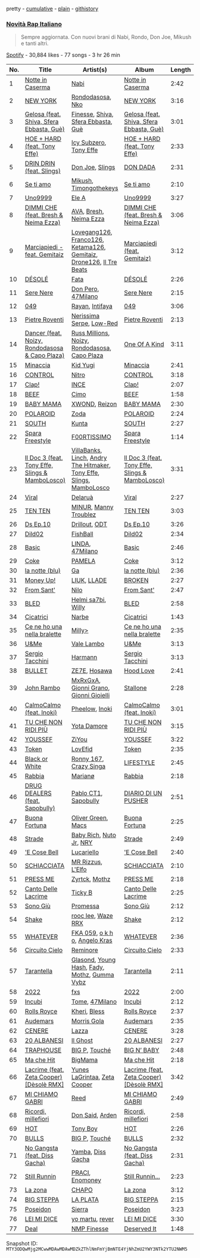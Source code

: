 pretty - [cumulative](/playlists/cumulative/37i9dQZF1DX1OQlaot30zi.md) - [plain](/playlists/plain/37i9dQZF1DX1OQlaot30zi) - [githistory](https://github.githistory.xyz/mackorone/spotify-playlist-archive/blob/main/playlists/plain/37i9dQZF1DX1OQlaot30zi)

### [Novità Rap Italiano](https://open.spotify.com/playlist/37i9dQZF1DX1OQlaot30zi)

> Sempre aggiornata\. Con nuovi brani di Nabi, Rondo, Don Joe, Mikush e tanti altri.

[Spotify](https://open.spotify.com/user/spotify) - 30,884 likes - 77 songs - 3 hr 26 min

| No. | Title | Artist(s) | Album | Length |
|---|---|---|---|---|
| 1 | [Notte in Caserma](https://open.spotify.com/track/7e13N2FGtTbGDLToobRfxw) | [Nabi](https://open.spotify.com/artist/5CqlDzj8DSqsklkXuTYfSd) | [Notte in Caserma](https://open.spotify.com/album/38Ul6msWrKeRIlUP60pMU3) | 2:42 |
| 2 | [NEW YORK](https://open.spotify.com/track/3FSW3VzKEYf9nDGafU4KEL) | [Rondodasosa](https://open.spotify.com/artist/61bQ4nwIioR8w6PGxzpyY3), [Nko](https://open.spotify.com/artist/4kTOsBwxhA2Sn4PSs7PqnN) | [NEW YORK](https://open.spotify.com/album/2Cx1vPGOj3JBazwoKFYt1M) | 3:16 |
| 3 | [Gelosa \(feat\. Shiva, Sfera Ebbasta, Guè\)](https://open.spotify.com/track/2hHC2jw8qiE4IAPDGjU4Fu) | [Finesse](https://open.spotify.com/artist/3GWuJyC9r6Ug0F6jeLzTpY), [Shiva](https://open.spotify.com/artist/2K5nCggbhSZ00YCYP5qkZS), [Sfera Ebbasta](https://open.spotify.com/artist/23TFHmajVfBtlRx5MXqgoz), [Guè](https://open.spotify.com/artist/7F2utINZ6tSokSiZTQBE27) | [Gelosa \(feat\. Shiva, Sfera Ebbasta, Guè\)](https://open.spotify.com/album/0EtbYgB5v6HF3VgWVYOOOi) | 3:01 |
| 4 | [HOE + HARD \(feat\. Tony Effe\)](https://open.spotify.com/track/43Wy3qYbTLUxUqsLZlTAa7) | [Icy Subzero](https://open.spotify.com/artist/24oVOFAARWAYUb1LaedbI0), [Tony Effe](https://open.spotify.com/artist/6CKch2otN4SPznHf9ms5JF) | [HOE + HARD \(feat\. Tony Effe\)](https://open.spotify.com/album/5YclMYzrQvzpUu3mTbBhBd) | 2:33 |
| 5 | [DRIN DRIN \(feat\. Slings\)](https://open.spotify.com/track/1h5ydKuWLZXRCdM8fHw1Ys) | [Don Joe](https://open.spotify.com/artist/3WrMBQYO99lzSOhYGPiVoQ), [Slings](https://open.spotify.com/artist/0XMi14343o5LtUKVdKmMUj) | [DON DADA](https://open.spotify.com/album/2hwelY2TJPQy1LVZn6XJdU) | 2:31 |
| 6 | [Se ti amo](https://open.spotify.com/track/0DuEBifTJH7UUCCZXxffXh) | [Mikush](https://open.spotify.com/artist/3eBlbhY21Q1L6xwbVMCQa1), [Timongothekeys](https://open.spotify.com/artist/1pXa6QH7HpQcw3FCP7MQQk) | [Se ti amo](https://open.spotify.com/album/6KWpVZnQuIcwQYHCDbiPhF) | 2:10 |
| 7 | [Uno9999](https://open.spotify.com/track/59KsUaIA6LKg1CCAmkhYOX) | [Ele A](https://open.spotify.com/artist/2p8QkcgkfvIcUTpudqcqRM) | [Uno9999](https://open.spotify.com/album/028OsY71ny6lzw0Tuq8ILS) | 3:27 |
| 8 | [DIMMI CHE \(feat\. Bresh & Neima Ezza\)](https://open.spotify.com/track/3QVmR6UVx3gXtnUm6AWtwr) | [AVA](https://open.spotify.com/artist/7zPS3i8YJBNeDcqXUHfCMr), [Bresh](https://open.spotify.com/artist/7FeObngbQ0GY3SojNwKdKn), [Neima Ezza](https://open.spotify.com/artist/754BUADwzMYecBgOoBaetK) | [DIMMI CHE \(feat\. Bresh & Neima Ezza\)](https://open.spotify.com/album/4Kq7rsh7q0dzH9DFss5X7X) | 3:06 |
| 9 | [Marciapiedi \- feat\. Gemitaiz](https://open.spotify.com/track/2WXMOq2PNFW7qCHEkCyDpt) | [Lovegang126](https://open.spotify.com/artist/7Munu8K4WpaJxPfnwXh0re), [Franco126](https://open.spotify.com/artist/2KkO9uXHF9BVNJASjLekAc), [Ketama126](https://open.spotify.com/artist/0pSx3asj3usz5PRt8COo0E), [Gemitaiz](https://open.spotify.com/artist/4upwdFMlZBmQ68jP9jPzjK), [Drone126](https://open.spotify.com/artist/4r64DBNfhWlXinhF5PAhpg), [Il Tre Beats](https://open.spotify.com/artist/5J1hksOnqoHRR7T3JHSY19) | [Marciapiedi \(feat\. Gemitaiz\)](https://open.spotify.com/album/68RJr5UUMja95uIj10KcIr) | 3:12 |
| 10 | [DÉSOLÉ](https://open.spotify.com/track/4xrBfdXHqenjwuCRvnlqRM) | [Fata](https://open.spotify.com/artist/2e0HLVyPlF5jP9khNWfV3m) | [DÉSOLÉ](https://open.spotify.com/album/2dBduepbYIm9uQlADmUvdd) | 2:26 |
| 11 | [Sere Nere](https://open.spotify.com/track/2WHiSpzu5j3pBNextnnZwV) | [Don Pero](https://open.spotify.com/artist/2KLafS2cc489GVGuYm5aE2), [47Milano](https://open.spotify.com/artist/0A3F67rGTvyUTqCCuiFLV1) | [Sere Nere](https://open.spotify.com/album/4VE7KgxqtyIwmH7IiwF4pQ) | 2:15 |
| 12 | [049](https://open.spotify.com/track/2ctb12A2f1xM2mMaO29naD) | [Rayan](https://open.spotify.com/artist/6doCr3greqY545Eo7IsY3m), [Intifaya](https://open.spotify.com/artist/1sSz8a84ezDX1LhXCIgt41) | [049](https://open.spotify.com/album/3L3WQ16h0XZx4OW0DCvEl0) | 3:06 |
| 13 | [Pietre Roventi](https://open.spotify.com/track/3lk5nbbxln0M5MsbzboGR6) | [Nerissima Serpe](https://open.spotify.com/artist/08ppjXEpROUgrG1X0DEquB), [Low\-Red](https://open.spotify.com/artist/6iE4D1r501drzd1fyM6z9N) | [Pietre Roventi](https://open.spotify.com/album/1Pmk7Yl7ZxCgfBrPbxQsVi) | 2:13 |
| 14 | [Dancer \(feat\. Noizy, Rondodasosa & Capo Plaza\)](https://open.spotify.com/track/57ubCgw0giJhVSayXBJ0xH) | [Russ Millions](https://open.spotify.com/artist/3FoFW2AoUGRHBacC6i4x4p), [Noizy](https://open.spotify.com/artist/2SabhGDiBSyaM6QSuBUVqB), [Rondodasosa](https://open.spotify.com/artist/61bQ4nwIioR8w6PGxzpyY3), [Capo Plaza](https://open.spotify.com/artist/5SulO4l40qDuV9zUGLZx7n) | [One Of A Kind](https://open.spotify.com/album/2IhLU2znWzCRnwUthzjrRe) | 3:11 |
| 15 | [Minaccia](https://open.spotify.com/track/0RbhNJIb0vOtLbFlcBN3lx) | [Kid Yugi](https://open.spotify.com/artist/0EUR8jz8L936AEbV2Spkca) | [Minaccia](https://open.spotify.com/album/0jBPzPKM05G6OyULtiaq9p) | 2:41 |
| 16 | [CONTROL](https://open.spotify.com/track/4zw24KjosETzCFREA46qqB) | [Nitro](https://open.spotify.com/artist/6jQZzWW3JlEtcRDSzFVKSP) | [CONTROL](https://open.spotify.com/album/3eiLSLT9OvnTjCgqUQrh4K) | 3:18 |
| 17 | [Clap!](https://open.spotify.com/track/5C4Yoj7SqI8Saw4mGwMsHf) | [INCE](https://open.spotify.com/artist/06hLqaGYqDyCF8ZjaAyEaw) | [Clap!](https://open.spotify.com/album/4fVNLP5qzaB5Uu7hp5Fxzk) | 2:07 |
| 18 | [BEEF](https://open.spotify.com/track/3HC0jFOHZ6LUDTloTBqAwC) | [Cimo](https://open.spotify.com/artist/0avMRzInbLJgZbegtymOQ3) | [BEEF](https://open.spotify.com/album/033RtlmFySG0CiwdtUlyVy) | 1:58 |
| 19 | [BABY MAMA](https://open.spotify.com/track/2MST5rN6YWaLLx0Ykh44yU) | [XWOND](https://open.spotify.com/artist/6sRzLtxCBCC0RCGsLNkd1g), [Reizon](https://open.spotify.com/artist/0YpFRM0kzAZfjSdw0pTlDX) | [BABY MAMA](https://open.spotify.com/album/4CtVwRy1vloL5flmRWj2RH) | 2:30 |
| 20 | [POLAROID](https://open.spotify.com/track/44znsolc50jLNS1RAOK4JT) | [Zoda](https://open.spotify.com/artist/6udpKGzl85NuBEkZqOXiYB) | [POLAROID](https://open.spotify.com/album/5Bhnd6xqVayg7B4YQbg274) | 2:24 |
| 21 | [SOUTH](https://open.spotify.com/track/0wEo8YvNfaUwLNZtOuB1uL) | [Kunta](https://open.spotify.com/artist/2yJDUGrAgtX7NyJ1RULAnX) | [SOUTH](https://open.spotify.com/album/3IPcLcBII4ZfNMwtCGMnJ7) | 2:27 |
| 22 | [Spara Freestyle](https://open.spotify.com/track/2wGeZfq0HHbSSPbMCsR1N3) | [F00RTISSIMO](https://open.spotify.com/artist/5fhnAfaveHOu6oprccVXGs) | [Spara Freestyle](https://open.spotify.com/album/1D7zRlyCtGTx0DyVbH2xgi) | 1:14 |
| 23 | [Il Doc 3 \(feat\. Tony Effe, Slings & MamboLosco\)](https://open.spotify.com/track/3yjVLPigd6HDjBpJMYEUih) | [VillaBanks](https://open.spotify.com/artist/3ASAxVN1hNoYfoMcIkzZWL), [Linch](https://open.spotify.com/artist/0NWr9rFOUD5cFtprFySf5p), [Andry The Hitmaker](https://open.spotify.com/artist/6hb3ftxbKAFsOiNCdFbyzJ), [Tony Effe](https://open.spotify.com/artist/6CKch2otN4SPznHf9ms5JF), [Slings](https://open.spotify.com/artist/0XMi14343o5LtUKVdKmMUj), [MamboLosco](https://open.spotify.com/artist/4BFn4jmfqSNaHtPWHTcy41) | [Il Doc 3 \(feat\. Tony Effe, Slings & MamboLosco\)](https://open.spotify.com/album/0Us36d7YZAKpS3YjY1oVNk) | 3:31 |
| 24 | [Viral](https://open.spotify.com/track/6YMAvSYRPLi9O0Qq4IL3Rs) | [Delaruà](https://open.spotify.com/artist/0inlLzcyWLbJbPZuMzfTPt) | [Viral](https://open.spotify.com/album/7EgdSz7TNzcYnPCHgkcXZy) | 2:27 |
| 25 | [TEN TEN](https://open.spotify.com/track/6xWwDNDnU6SeshHsKJKiML) | [MINUR](https://open.spotify.com/artist/7rylbiZO3rabYvIKu4Kcg0), [Manny Troublez](https://open.spotify.com/artist/4zy1P09QNWgC7LvrAbYaDN) | [TEN TEN](https://open.spotify.com/album/6HAiyDtspjIZ3fFNGoZSHp) | 3:03 |
| 26 | [Ds Ep.10](https://open.spotify.com/track/6XqxxOCTpv1uYCfvhS97cf) | [Drillout](https://open.spotify.com/artist/2vCtOs0qQegutXqIuYzZgc), [ODT](https://open.spotify.com/artist/7qjWcA6FFIXU0JUWDv47Gf) | [Ds Ep.10](https://open.spotify.com/album/3IU8H7IwVflsGdg8xizXqu) | 3:26 |
| 27 | [Dild02](https://open.spotify.com/track/0jCyCpG8pzn5HwMZe2UX9n) | [FishBall](https://open.spotify.com/artist/35ZICppPOk0G32f8kjtI3y) | [Dild02](https://open.spotify.com/album/7kl3uLnHZKMYa2tvaNaQAm) | 2:34 |
| 28 | [Basic](https://open.spotify.com/track/5nFUxjR7wsPj3M9YCn0LWq) | [LINDA](https://open.spotify.com/artist/6LEGlkLDLkEXHrZ0Jxk7ZZ), [47Milano](https://open.spotify.com/artist/0A3F67rGTvyUTqCCuiFLV1) | [Basic](https://open.spotify.com/album/5WFKKws2QT72K4TfZpbFdR) | 2:46 |
| 29 | [Coke](https://open.spotify.com/track/1SeeuHhkRdrU5mJJRxopEL) | [PAMELA](https://open.spotify.com/artist/6axz7rtKzaIhG8bnaME1vX) | [Coke](https://open.spotify.com/album/5DxC31EEMIZgdEIONVdYUq) | 3:12 |
| 30 | [la notte \(blu\)](https://open.spotify.com/track/0QXXW26zIGRPvSUPGeqVps) | [Ga](https://open.spotify.com/artist/6luz0TrzyU4La1oSQhoxAj) | [la notte \(blu\)](https://open.spotify.com/album/2QYOw0TelUUo7rRtqVZ8fY) | 2:36 |
| 31 | [Money Up!](https://open.spotify.com/track/2KzcgMKFe948PbcbSmoDWj) | [LIUK](https://open.spotify.com/artist/6xfeQJvxB1JE91mbYegsni), [LLADE](https://open.spotify.com/artist/07O2VDRdhylixj9TZzXSbI) | [BROKEN](https://open.spotify.com/album/1YZCRc6HysR5iXWXPBUM9O) | 2:27 |
| 32 | [From Sant'](https://open.spotify.com/track/2SyEPyC2ug8JqJFHPOZubr) | [Nilo](https://open.spotify.com/artist/2quVb29xnOv7eESFZnLY8B) | [From Sant'](https://open.spotify.com/album/6QLXoiRRzLoWjwUyT1J6an) | 2:47 |
| 33 | [BLED](https://open.spotify.com/track/5Yv4lgEsLZzOg0JPIuTytj) | [Helmi sa7bi](https://open.spotify.com/artist/2mvMdmcLoPwfaUHlgwRJlj), [Willy](https://open.spotify.com/artist/3OPPr0QwjBGnWfaVkxBTow) | [BLED](https://open.spotify.com/album/1S8kI7xZRJUrfBjNpOFqoV) | 2:58 |
| 34 | [Cicatrici](https://open.spotify.com/track/64I9Xh3k38tYTsrE9Lzyvt) | [Narbe](https://open.spotify.com/artist/7BzJ0cJGQvl5sSCzG20aXO) | [Cicatrici](https://open.spotify.com/album/0RMNGDgB0CUv7BtEogzApB) | 1:43 |
| 35 | [Ce ne ho una nella bralette](https://open.spotify.com/track/6G27orPJCLdoIfJZrcFaLe) | [Milly>](https://open.spotify.com/artist/7tTOeyKdqi5XCTXt6EFZwf) | [Ce ne ho una nella bralette](https://open.spotify.com/album/36HQfmgoPlqfumqN1Y5Wfb) | 2:35 |
| 36 | [U&Me](https://open.spotify.com/track/6jueM7b7fc7eWQcgnTu9Rr) | [Vale Lambo](https://open.spotify.com/artist/26OG4ryQ7oFAbUNAvYCOgn) | [U&Me](https://open.spotify.com/album/1puWVzOemxlp8c2QQGaar9) | 3:13 |
| 37 | [Sergio Tacchini](https://open.spotify.com/track/0YPRUXY8E083xNY75J3ZSq) | [Harmann](https://open.spotify.com/artist/7vNFdksWR78dwtW1Tx3Zsw) | [Sergio Tacchini](https://open.spotify.com/album/0VDRRP3JEfLmP2icsms24z) | 3:13 |
| 38 | [BULLET](https://open.spotify.com/track/5eY2aVP5niwiP3InzlbNuY) | [ZE7E](https://open.spotify.com/artist/7jjCGirkG8ErxZkrVijR5n), [Hosawa](https://open.spotify.com/artist/0CA0vPSeG4YNObQrpfUq8H) | [Hood Love](https://open.spotify.com/album/53KoGdQXDeryvi7Rp45Iew) | 2:41 |
| 39 | [John Rambo](https://open.spotify.com/track/0ZtqnQ7XfuAxHmFSXCJeEl) | [MxRxGxA](https://open.spotify.com/artist/0mWyVQ7sv9hxOYcStan62M), [Gionni Grano](https://open.spotify.com/artist/5Lp6pNq4km6sycD2mmgFIb), [Gionni Gioielli](https://open.spotify.com/artist/3mYX7vBPyawVDzf3ORen1z) | [Stallone](https://open.spotify.com/album/4InaOHjXVZitzYJ0wYUaI7) | 2:28 |
| 40 | [CalmoCalmo \(feat\. Inoki\)](https://open.spotify.com/track/3D5ezUlKfGj7ZFPEOAzjM0) | [Pheelow](https://open.spotify.com/artist/4ASRymYOZwjNudNiD3mApz), [Inoki](https://open.spotify.com/artist/0nKxW51VOD6px2uMM4ehfF) | [CalmoCalmo \(feat\. Inoki\)](https://open.spotify.com/album/6nK3INz1idiJY7KXdwHtGI) | 3:01 |
| 41 | [TU CHE NON RIDI PIÙ](https://open.spotify.com/track/5j3mXj5NrSlEPCbvYGHL2z) | [Yota Damore](https://open.spotify.com/artist/5F1YTUQDAFUPjuW4Vf2b6u) | [TU CHE NON RIDI PIÙ](https://open.spotify.com/album/1aezlV3HIS0E7lCKfFNnHR) | 3:15 |
| 42 | [YOUSSEF](https://open.spotify.com/track/0R6KCfzkmpudxNXKfp0QrC) | [ZiYou](https://open.spotify.com/artist/6RdaSvAxIod8j6aBm7cF4U) | [YOUSSEF](https://open.spotify.com/album/7Ie4u4mtk1TxS01II2aj7p) | 3:22 |
| 43 | [Token](https://open.spotify.com/track/4vDQmbnfAAS0YGvKpcSnDb) | [LovEfid](https://open.spotify.com/artist/0Ghb3nxuIIbfAaliwv1Xhj) | [Token](https://open.spotify.com/album/1hdjrR9JFdBMajjrggiUEo) | 2:35 |
| 44 | [Black or White](https://open.spotify.com/track/6cnZBg4RwcfHe8bYIGVG2U) | [Ronny 167](https://open.spotify.com/artist/6W4RbYcnJGkxxmoNBLxlb8), [Crazy Singa](https://open.spotify.com/artist/2e5LWLwhTxC9KPqVd2QpMF) | [LIFESTYLE](https://open.spotify.com/album/1gdT74VYofRSAp1zdvnGJF) | 2:45 |
| 45 | [Rabbia](https://open.spotify.com/track/6rIbGzbIJsjqV94MPZEJGn) | [Marianø](https://open.spotify.com/artist/3Rzh8Kccurz9PIZtgDw1b2) | [Rabbia](https://open.spotify.com/album/4GouEmkiIaVUpeK5mn6Xl4) | 2:18 |
| 46 | [DRUG DEALERS \(feat\. Sapobully\)](https://open.spotify.com/track/65cwJw7TQRRPUgPgdVHftV) | [Pablo CT1](https://open.spotify.com/artist/7MgujiE0xHTeS5tqBNKRfe), [Sapobully](https://open.spotify.com/artist/2u5doTfPeC2gnLwislKGLE) | [DIARIO DI UN PUSHER](https://open.spotify.com/album/4tbTUVR5AXMjxp5unYO9a0) | 2:51 |
| 47 | [Buona Fortuna](https://open.spotify.com/track/20GKPTwWpSBrIaxugvQ5ec) | [Oliver Green](https://open.spotify.com/artist/7gW7vauTRIrz3rRV2UFzyK), [Macs](https://open.spotify.com/artist/6HVUM2E6gjSKOp5NZbEqau) | [Buona Fortuna](https://open.spotify.com/album/2BxKaEQf3iOTmWazr0sKb6) | 2:25 |
| 48 | [Strade](https://open.spotify.com/track/27zqJfsRqMNZJdI13EnDGF) | [Baby Rich](https://open.spotify.com/artist/6nNm1ydguU7kzvUHidRxRN), [Nuto Jr](https://open.spotify.com/artist/35cHFPW5iuDM1df442BBt5), [NRY](https://open.spotify.com/artist/4rQfPosRUCIb7zmKGsmS6s) | [Strade](https://open.spotify.com/album/4FZq38mnAgnwYhNouzOuoG) | 2:49 |
| 49 | ['E Cose Bell](https://open.spotify.com/track/34ez6AvIIDQfvn2qrqvBgM) | [Lucariello](https://open.spotify.com/artist/1pv59RDMxb8WKREVPpLDK9) | ['E Cose Bell](https://open.spotify.com/album/4U6REdkekt7LDSUVRTmfAc) | 2:40 |
| 50 | [SCHIACCIATA](https://open.spotify.com/track/7LtcwY1Q7d68WjC9FTqWe9) | [MR Rizzus](https://open.spotify.com/artist/1lbjFxJSZCuCjiOKuMfmiO), [L'Elfo](https://open.spotify.com/artist/3QJjzLwRMgdGoFwzmVodxJ) | [SCHIACCIATA](https://open.spotify.com/album/0pGk1W1CD0jBuPQAlfNRse) | 2:10 |
| 51 | [PRESS ME](https://open.spotify.com/track/6P4uMmWwSVQKlhxaRRRkN7) | [Zyrtck](https://open.spotify.com/artist/4kzy5r1zhu4jC0LhQ15nti), [Mothz](https://open.spotify.com/artist/5lrXmCL7NuAEVJDfhIJtsu) | [PRESS ME](https://open.spotify.com/album/1D8EHHBtSg7O9sYFEZIue6) | 2:18 |
| 52 | [Canto Delle Lacrime](https://open.spotify.com/track/3u8gOHK3J3kCYFyeryB8MJ) | [Ticky B](https://open.spotify.com/artist/46hvAixyF8ZVEssLifxnHd) | [Canto Delle Lacrime](https://open.spotify.com/album/1drfA1LaQdUBGJhbNNV0N1) | 2:25 |
| 53 | [Sono Giù](https://open.spotify.com/track/7ck5AYEwf6hPqGOaDnB2Ar) | [Promessa](https://open.spotify.com/artist/57XSE1wSSI6Xnpx6LMWAKN) | [Sono Giù](https://open.spotify.com/album/7JflLoNRk5dSWgDfB9WdEC) | 2:12 |
| 54 | [Shake](https://open.spotify.com/track/32KjJIGKB3KIYBtHMT0Y9O) | [rooc lee](https://open.spotify.com/artist/5J9oExne65TylhJLUsnSQ8), [Waze RRX](https://open.spotify.com/artist/12wWvc6Z0111IfGRncCtwD) | [Shake](https://open.spotify.com/album/04tkh7BDqrQ8xEjBKNkB9D) | 2:12 |
| 55 | [WHATEVER](https://open.spotify.com/track/6Kwa6AkqHzo8XEk3KKdtKj) | [FKA 059](https://open.spotify.com/artist/0qs58UjHvEGo2rzfjxinmY), [o k h o](https://open.spotify.com/artist/427e5CiqmL4TmWb5Zvax7U), [Angelo Kras](https://open.spotify.com/artist/36GKpvoEgJCwtYR7tmSBGL) | [WHATEVER](https://open.spotify.com/album/2h40onvHS6eJE946o5bDCo) | 2:36 |
| 56 | [Circuito Cielo](https://open.spotify.com/track/5Ehm0YntXCJ86d9Ki5cdKE) | [Reminore](https://open.spotify.com/artist/0aHz7T2jUBp33N4FzdUBZF) | [Circuito Cielo](https://open.spotify.com/album/17DSVB3QJcMGZDoCcNgMyx) | 2:33 |
| 57 | [Tarantella](https://open.spotify.com/track/16BJyQiv2RiP6GNxa1W8G4) | [Glasond](https://open.spotify.com/artist/5lpNYhmYsGq63njdDPq8nq), [Young Hash](https://open.spotify.com/artist/3DzRZC35HaSRnc4VrIbYYX), [Fady](https://open.spotify.com/artist/1EeBagJ2amUXOSo5GQsfZN), [Mothz](https://open.spotify.com/artist/5lrXmCL7NuAEVJDfhIJtsu), [Gumma Vybz](https://open.spotify.com/artist/3XOuRvla4WvUpc7jpO5b9P) | [Tarantella](https://open.spotify.com/album/311Rt04S5rnCRonfaO6KA5) | 2:11 |
| 58 | [2022](https://open.spotify.com/track/2axmOv5CUQUxScqDMitFII) | [fxs](https://open.spotify.com/artist/75E46nbLjmQvjO478IsXAZ) | [2022](https://open.spotify.com/album/12KjNThq68jaeVXhopmkVJ) | 2:00 |
| 59 | [Incubi](https://open.spotify.com/track/2uIhjY8rj1sXXbSsbHA4ho) | [Tome](https://open.spotify.com/artist/7hmXMootpn13PHNLNtCgBn), [47Milano](https://open.spotify.com/artist/0A3F67rGTvyUTqCCuiFLV1) | [Incubi](https://open.spotify.com/album/5sUUxmUonGMWBOdENAPLJq) | 2:12 |
| 60 | [Rolls Royce](https://open.spotify.com/track/2pNmP8txVkVC7TMlZU1GeA) | [Kheri](https://open.spotify.com/artist/2JU6Kcn0Otv7eZ86BJwgnX), [Bless](https://open.spotify.com/artist/41NNQXtOtGGvB9FvOWPyBh) | [Rolls Royce](https://open.spotify.com/album/5QGYZj5rkSN6oNsbW9gtBK) | 2:37 |
| 61 | [Audemars](https://open.spotify.com/track/2aoDGKrexc8Kd2CsLvJOkS) | [Morris Gola](https://open.spotify.com/artist/0L9UpAgIdd0h7N55JjYc9p) | [Audemars](https://open.spotify.com/album/0xEuV122KtVm6A4NZFe0bX) | 2:35 |
| 62 | [CENERE](https://open.spotify.com/track/1YSlNly5I4GAGg2Toc3snK) | [Lazza](https://open.spotify.com/artist/0jdNdfi4vAuVi7a6cPDFBM) | [CENERE](https://open.spotify.com/album/3jbwWq0IsEUjrQ6wBUqYzh) | 3:28 |
| 63 | [20 ALBANESI](https://open.spotify.com/track/0D2U3OZOuOuYptEF4Q6ziQ) | [Il Ghost](https://open.spotify.com/artist/2tOGpIgNsnDk6BxqFU2vCX) | [20 ALBANESI](https://open.spotify.com/album/6vFxXGFvqMTjm7IIgXg16q) | 2:27 |
| 64 | [TRAPHOUSE](https://open.spotify.com/track/3LxBLcewFoznQcFef8spcV) | [BIG P](https://open.spotify.com/artist/1a0E2OojvY4bOw0SfYN768), [Touché](https://open.spotify.com/artist/3sRTjuam7GJ4lA7ewD2sfb) | [BIG N’ BABY](https://open.spotify.com/album/3kMqQswGZbRBFw28XZVc5Q) | 2:48 |
| 65 | [Ma che Hit](https://open.spotify.com/track/0UdDpDeyyidQZISEhEqAMH) | [BigMama](https://open.spotify.com/artist/5A0upF7YOXwWW0R5EuahcF) | [Ma che Hit](https://open.spotify.com/album/46ei2Xa6C9yAOrnmKDRdOA) | 2:18 |
| 66 | [Lacrime \(feat\. Zeta Cooper\) \[Dèsolè RMX\]](https://open.spotify.com/track/4wjV4XQBpZuGEPVSgXdQPO) | [Yunes LaGrintaa](https://open.spotify.com/artist/2Ny7KtAFxJ0Ac3FPBiClWW), [Zeta Cooper](https://open.spotify.com/artist/6YiWOx2th8mcrKHgZhfkIs) | [Lacrime \(feat\. Zeta Cooper\) \[Dèsolè RMX\]](https://open.spotify.com/album/0nRRbsuMaZ9bGoWkczXUqD) | 3:42 |
| 67 | [MI CHIAMO GABRI](https://open.spotify.com/track/4YwAD8Tr0wID3Se1agEqX6) | [Reed](https://open.spotify.com/artist/4eFBfxE5UExIHvWamPhByA) | [MI CHIAMO GABRI](https://open.spotify.com/album/6mAqgaiYs09591irEhS61R) | 2:49 |
| 68 | [Ricordi, millefiori](https://open.spotify.com/track/7DqdgIHxC2WOHuEJGbGOUJ) | [Don Said](https://open.spotify.com/artist/2I5bwg7ZUD8JiM12xMMGYO), [Arden](https://open.spotify.com/artist/38PbHju77F8TBo3ByW4HiI) | [Ricordi, millefiori](https://open.spotify.com/album/1N0JB4N14vZtHi9AukWoWX) | 2:58 |
| 69 | [HOT](https://open.spotify.com/track/6VEEoOaX6CXy8eejTQw40J) | [Tony Boy](https://open.spotify.com/artist/6PsQc21YZU7WNfiODG69Qk) | [HOT](https://open.spotify.com/album/5vF1oUEwXJeNn7TqpXGG8N) | 2:26 |
| 70 | [BULLS](https://open.spotify.com/track/02ziGICyxDi5VHvKkQBkUB) | [BIG P](https://open.spotify.com/artist/1a0E2OojvY4bOw0SfYN768), [Touché](https://open.spotify.com/artist/3sRTjuam7GJ4lA7ewD2sfb) | [BULLS](https://open.spotify.com/album/5uCB7ufT1yu047ld0EY1a0) | 2:32 |
| 71 | [No Gangsta \(feat\. Diss Gacha\)](https://open.spotify.com/track/7jchp8dvNtPolD0UJHjDLs) | [Yamba](https://open.spotify.com/artist/5cmAoURYGVEFe0FyqQ127T), [Diss Gacha](https://open.spotify.com/artist/4TKF8KSK6bgHgszFxu5xzu) | [No Gangsta \(feat\. Diss Gacha\)](https://open.spotify.com/album/1FCvC9JiVSiFYxyguzXb4B) | 2:31 |
| 72 | [Still Runnin](https://open.spotify.com/track/5Zl6mXtuM8xbcDtiEh5GN8) | [PRACI](https://open.spotify.com/artist/4mW1PRTVIA38Yv9ZDezrj5), [Enomoney](https://open.spotify.com/artist/0ciz7qq9gZJKmjxvi38IL8) | [Still Runnin...](https://open.spotify.com/album/7G9gUgVYytx10YQ47oo8Wr) | 2:23 |
| 73 | [La zona](https://open.spotify.com/track/6O7PeiG8sXZChbk5rEtwfJ) | [CHAPO](https://open.spotify.com/artist/2GGx9qPHoJc83egQlZEZM4) | [La zona](https://open.spotify.com/album/0SEqRQYuFAEJHmai3LpsiI) | 3:12 |
| 74 | [BIG STEPPA](https://open.spotify.com/track/1a1wChKn8YYdbYs6aFh2Br) | [LA PLATA](https://open.spotify.com/artist/2Hb9O6tBkCp1zVmq1vR3KQ) | [BIG STEPPA](https://open.spotify.com/album/6N0mY0drXnE0kWGTF53HlK) | 2:15 |
| 75 | [Poseidon](https://open.spotify.com/track/4BxMr5cZudUwqBPnAijt7A) | [Sierra](https://open.spotify.com/artist/5LxvWvFRXBDQBVI9LwwmVp) | [Poseidon](https://open.spotify.com/album/445BT2NhoGBFZevBdlaCmj) | 3:23 |
| 76 | [LEI MI DICE](https://open.spotify.com/track/2MJC9gGgSeVFJdNghvI70F) | [yo martu](https://open.spotify.com/artist/7C7rOybjYlTvd8K9Q3sr32), [rever](https://open.spotify.com/artist/2XchCTYj4VZRWmuyROQbYf) | [LEI MI DICE](https://open.spotify.com/album/5fE9ayUEEae2us4fAfMip5) | 3:30 |
| 77 | [Deal](https://open.spotify.com/track/1rzD244826f8nH8vHA9I7v) | [NMP Finesse](https://open.spotify.com/artist/7DPXH0d5qZb6Y49UduvWQa) | [Deserved It](https://open.spotify.com/album/6CQGU9xgdPdOc3MNxPvplF) | 1:48 |

Snapshot ID: `MTY3ODQwMjg2MCwwMDAwMDAwMDZkZThlNmFmYjBmNTE4YjNhZmU2YWY3NTk2YTU2NWM5`
